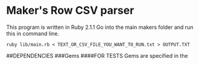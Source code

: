 # Maker's Row CSV parser

This program is written in Ruby 2.1.1
Go into the main makers folder and run this in command line.

```
ruby lib/main.rb < TEXT_OR_CSV_FILE_YOU_WANT_TO_RUN.txt > OUTPUT.TXT
```

##DEPENDENCIES
###Gems
####FOR TESTS
Gems are specified in the
